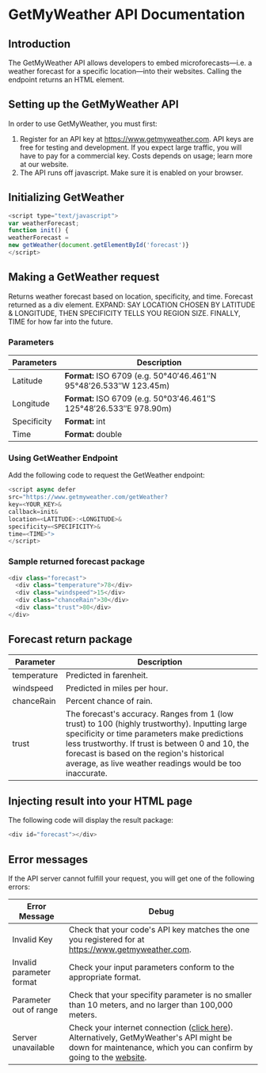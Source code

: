 # GetMyWeather API Documentation

## Introduction
The GetMyWeather API allows developers to embed microforecasts—i.e. a weather forecast for a specific location—into their websites. Calling the endpoint returns an HTML element. 

## Setting up the GetMyWeather API
In order to use GetMyWeather, you must first:
1. Register for an API key at https://www.getmyweather.com. API keys are free for testing and development. If you expect large traffic, you will have to pay for a commercial key. Costs depends on usage; learn more at our website.
2. The API runs off javascript. Make sure it is enabled on your browser. 

## Initializing GetWeather
````javascript
<script type="text/javascript">
var weatherForecast;
function init() {
weatherForecast =
new getWeather(document.getElementById('forecast')}
</script>
````

## Making a GetWeather request
Returns weather forecast based on location, specificity, and time. Forecast returned as a div element.
EXPAND: SAY LOCATION CHOSEN BY LATITUDE & LONGITUDE, THEN SPECIFICITY TELLS YOU REGION SIZE. FINALLY, TIME for how far into the future.
### Parameters
Parameters | Description
----------|-------------
Latitude | **Format:** ISO 6709 (e.g. 50°40′46.461″N 95°48′26.533″W 123.45m)
Longitude | **Format:** ISO 6709 (e.g. 50°03′46.461″S 125°48′26.533″E 978.90m)
Specificity | **Format:** int
Time | **Format:** double

### Using GetWeather Endpoint
Add the following code to request the GetWeather endpoint:
````javascript
<script async defer
src="https://www.getmyweather.com/getWeather?
key=<YOUR_KEY>&
callback=init&
location=<LATITUDE>:<LONGITUDE>&
specificity=<SPECIFICITY>&
time=<TIME>">
</script>
````

### Sample returned forecast package 
````javascript
<div class="forecast">
  <div class="temperature">78</div>
  <div class="windspeed">15</div>
  <div class="chanceRain">30</div>
  <div class="trust">80</div>
</div>
````

## Forecast return package
Parameter | Description
--------------|------------
temperature | Predicted in farenheit. 
windspeed | Predicted in miles per hour. 
chanceRain | Percent chance of rain. 
trust | The forecast's accuracy. Ranges from 1 (low trust) to 100 (highly trustworthy). Inputting large specificity or time parameters make predictions less trustworthy. If trust is between 0 and 10, the forecast is based on the region's historical average, as live weather readings would be too inaccurate. 

## Injecting result into your HTML page
The following code will display the result package:
````javascript
<div id="forecast"></div>
````

## Error messages
If the API server cannot fulfill your request, you will get one of the following errors:

Error Message | Debug
--------------|------------
Invalid Key   | Check that your code's API key matches the one you registered for at https://www.getmyweather.com.
Invalid parameter format | Check your input parameters conform to the appropriate format.
Parameter out of range | Check that your specifity parameter is no smaller than 10 meters, and no larger than 100,000 meters.
Server unavailable | Check your internet connection ([click here](https://www.speedtest.net/)). Alternatively, GetMyWeather's API might be down for maintenance, which you can confirm by going to the [website](https://www.getmyweather.com). 
